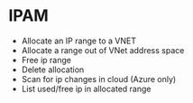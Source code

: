 # IPAM

* Allocate an IP range to a VNET
* Allocate a range out of VNet address space
* Free ip range
* Delete allocation
* Scan for ip changes in cloud (Azure only)
* List used/free ip in allocated range



